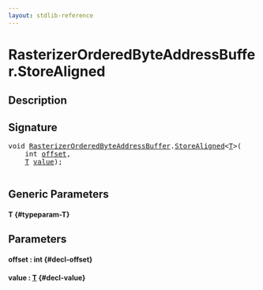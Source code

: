 ```yaml
---
layout: stdlib-reference
---
```


# RasterizerOrderedByteAddressBuffer\.StoreAligned

## Description





## Signature 

<pre>
<span class="code_keyword">void</span> <a href="/stdlib-reference/types/RasterizerOrderedByteAddressBuffer/index" class="code_type">RasterizerOrderedByteAddressBuffer</a>.<a href="/stdlib-reference/types/RasterizerOrderedByteAddressBuffer/StoreAligned">StoreAligned</a>&lt;<a href="/stdlib-reference/types/RasterizerOrderedByteAddressBuffer/StoreAligned#typeparam-T" class="code_type">T</a>&gt;(
    <span class="code_keyword">int</span> <a href="/stdlib-reference/types/RasterizerOrderedByteAddressBuffer/StoreAligned#decl-offset" class="code_param">offset</a>,
    <a href="/stdlib-reference/types/RasterizerOrderedByteAddressBuffer/StoreAligned#typeparam-T" class="code_type">T</a> <a href="/stdlib-reference/types/RasterizerOrderedByteAddressBuffer/StoreAligned#decl-value" class="code_param">value</a>);

</pre>

## Generic Parameters

#### T {#typeparam-T}

## Parameters

#### offset  : int {#decl-offset}
#### value  : [T](/stdlib-reference/types/RasterizerOrderedByteAddressBuffer/StoreAligned#typeparam-T) {#decl-value}

